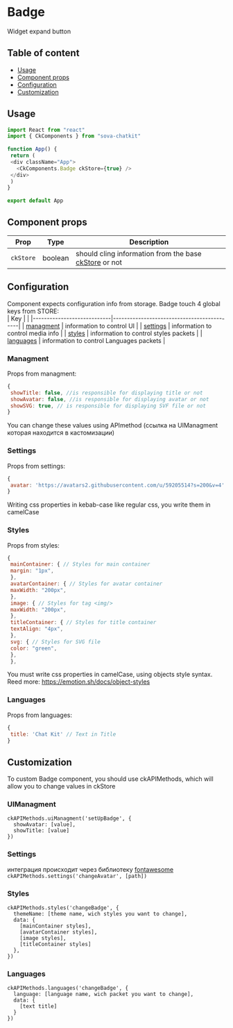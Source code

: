 # Badge
Widget expand button

## Table of content
* [Usage](#Usage) 
* [Component props](#Component_props)   
* [Configuration](#Configuration)   
* [Customization](#Customization)   

## Usage <a name="Usage"></a>
```javascript
import React from "react"
import { CkComponents } from "sova-chatkit"
 
function App() {
 return (
 <div className="App">
   <CkComponents.Badge ckStore={true} />
 </div>
 )
}
 
export default App
```

## Component props <a name="Component_props"></a>
| Prop       | Type    |  Description                                                                                      |
|------------|---------|---------------------------------------------------------------------------------------------------|
| `ckStore`  | boolean | should cling information from the base [ckStore](https://github.com/sovaai/chatKit-lib#3) or not  |


## Configuration <a name="Configuration"></a>
Component expects configuration info from storage. Badge touch 4 global keys from STORE:  
| Key                        |                                            |
|----------------------------|--------------------------------------------|
| [managment](#Managment)    | information to control UI                  |
| [settings](#Settings)      | information to control media info          |
| [styles](#Styles)          | information to control styles packets      |
| [languages](#Languages)    | information to control Languages packets   |


### Managment <a name="Managment"></a>
Props from managment:  
```javascript
{
 showTitle: false, //is responsible for displaying title or not
 showAvatar: false, //is responsible for displaying avatar or not
 showSVG: true, // is responsible for displaying SVF file or not
}
```
You can change these values using APImethod (ссылка на UIManagment которая находится в кастомизации)


### Settings <a name="Settings"></a>
Props from settings:  
```javascript
{
 avatar: 'https://avatars2.githubusercontent.com/u/59205514?s=200&v=4' //Path to the image which will be shown as avatar 
}
```
Writing css properties in kebab-case like regular css, you write them in camelCase  


### Styles <a name="Styles"></a>
Props from styles:  
```javascript
{
 mainContainer: { // Styles for main container
 margin: "1px",
 },
 avatarContainer: { // Styles for avatar container
 maxWidth: "200px",
 },
 image: { // Styles for tag <img/>
 maxWidth: "200px",
 },
 titleContainer: { // Styles for title container
 textAlign: "4px",
 },
 svg: { // Styles for SVG file
 color: "green",
 },
 },

```
You must write css properties in camelCase, using objects style syntax.  
Reed more: https://emotion.sh/docs/object-styles 


### Languages <a name="Languages"></a>
Props from languages:  
```javascript
{
 title: 'Chat Kit' // Text in Title 
}
```







## Customization <a name="Customization"></a>
To custom Badge component, you should use ckAPIMethods, which will allow you to change values in ckStore


### UIManagment
```
ckAPIMethods.uiManagment('setUpBadge', {
  showAvatar: [value],
  showTitle: [value]
})
```

### Settings
интеграция происходит через библиотеку [fontawesome](https://github.com/FortAwesome/react-fontawesome "fontawesome")  
`
ckAPIMethods.settings('changeAvatar', [path])
`

### Styles
```
ckAPIMethods.styles('changeBadge', {
  themeName: [theme name, wich styles you want to change],
  data: {
    [mainContainer styles],
    [avatarContainer styles],
    [image styles],
    [titleContainer styles]
  },
})
```

### Languages
```
ckAPIMethods.languages('changeBadge', {
  language: [language name, wich packet you want to change],
  data: {
    [text title]
  }
})
```
